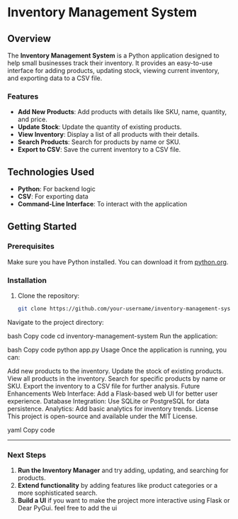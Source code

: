 # Inventory Management System

## Overview

The **Inventory Management System** is a Python application designed to help small businesses track their inventory. It provides an easy-to-use interface for adding products, updating stock, viewing current inventory, and exporting data to a CSV file.

### Features
- **Add New Products**: Add products with details like SKU, name, quantity, and price.
- **Update Stock**: Update the quantity of existing products.
- **View Inventory**: Display a list of all products with their details.
- **Search Products**: Search for products by name or SKU.
- **Export to CSV**: Save the current inventory to a CSV file.

## Technologies Used
- **Python**: For backend logic
- **CSV**: For exporting data
- **Command-Line Interface**: To interact with the application

## Getting Started

### Prerequisites
Make sure you have Python installed. You can download it from [python.org](https://www.python.org/downloads/).

### Installation

1. Clone the repository:
   ```bash
   git clone https://github.com/your-username/inventory-management-system.git
Navigate to the project directory:

bash
Copy code
cd inventory-management-system
Run the application:

bash
Copy code
python app.py
Usage
Once the application is running, you can:

Add new products to the inventory.
Update the stock of existing products.
View all products in the inventory.
Search for specific products by name or SKU.
Export the inventory to a CSV file for further analysis.
Future Enhancements
Web Interface: Add a Flask-based web UI for better user experience.
Database Integration: Use SQLite or PostgreSQL for data persistence.
Analytics: Add basic analytics for inventory trends.
License
This project is open-source and available under the MIT License.

yaml
Copy code

---

### **Next Steps**
1. **Run the Inventory Manager** and try adding, updating, and searching for products.
2. **Extend functionality** by adding features like product categories or a more sophisticated search.
3. **Build a UI** if you want to make the project more interactive using Flask or Dear PyGui.
feel free to add the ui
